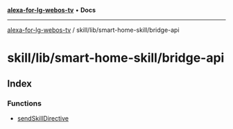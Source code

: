 [**alexa-for-lg-webos-tv**](../../../../README.md) • **Docs**

***

[alexa-for-lg-webos-tv](../../../../modules.md) / skill/lib/smart-home-skill/bridge-api

# skill/lib/smart-home-skill/bridge-api

## Index

### Functions

- [sendSkillDirective](functions/sendSkillDirective.md)
